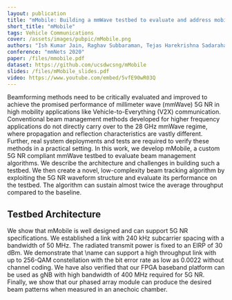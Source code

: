 ```yaml
---
layout: publication
title: "mMobile: Building a mmWave testbed to evaluate and address mobility effects"
short_title: "mMobile"
tags: Vehicle Communications
cover: /assets/images/pubpic/mMobile.png
authors: "Ish Kumar Jain, Raghav Subbaraman, Tejas Harekrishna Sadarahalli, Xiangwei Shao, Hou-Wei Lin, Dinesh Bharadia"
conference: "mmNets 2020"
paper: /files/mmobile.pdf
dataset: https://github.com/ucsdwcsng/mMobile
slides: /files/mMobile_slides.pdf
video: https://www.youtube.com/embed/5vfE90wR03Q
---
```


Beamforming methods need to be critically evaluated and improved to achieve the promised performance of millimeter wave (mmWave) 5G NR in high mobility applications like Vehicle-to-Everything (V2X) communication. Conventional beam management methods developed for higher frequency applications do not directly carry over to the 28 GHz mmWave regime, where propagation and reflection characteristics are vastly different. Further, real system deployments and tests are required to verify these methods in a practical setting. In this work, we develop mMobile, a custom 5G NR compliant mmWave testbed to evaluate beam management algorithms. We describe the architecture and challenges in building such a testbed. We then create a novel, low-complexity beam tracking algorithm by exploiting the 5G NR waveform structure and evaluate its performance on the testbed. The algorithm can sustain almost twice the average throughput compared to the baseline.

<h2>Testbed Architecture</h2>
We show that mMobile is well designed and can support 5G NR specifications. We established a link with 240 kHz subcarrier spacing with a bandwidth of 50 MHz. The radiated transmit power is fixed to an EIRP of 30 dBm. We demonstrate that \name can support a high throughput link with up to 256-QAM constellation with the bit error rate as low as 0.0022 without channel coding. We have also verified that our FPGA baseband platform can be used as gNB with high bandwidth of 400 MHz required for 5G NR. Finally, we show that our phased array module can produce the desired beam patterns when measured in an anechoic chamber.